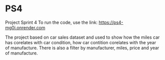 # PS4
Project Sprint 4
To run the code, use the link: https://ps4-mg0i.onrender.com

The project based on car sales dataset and used to
show how the miles car has corelates with car condition,
how car contition corelates with the year of manufacture.
There is also a filter by manufacturer, miles, price and year of manufacture. 